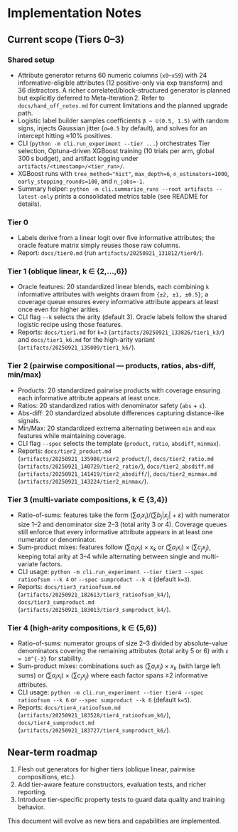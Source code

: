 # Implementation Notes

## Current scope (Tiers 0–3)

### Shared setup

- Attribute generator returns 60 numeric columns (`x0`–`x59`) with 24 informative-eligible attributes (12 positive-only via exp transform) and 36 distractors. A richer correlated/block-structured generator is planned but explicitly deferred to Meta-Iteration 2.
  Refer to `docs/hand_off_notes.md` for current limitations and the planned upgrade path.
- Logistic label builder samples coefficients `β ~ U(0.5, 1.5)` with random signs, injects Gaussian jitter (`σ=0.5` by default), and solves for an intercept hitting ≈10% positives.
- CLI (`python -m cli.run_experiment --tier ...`) orchestrates Tier selection, Optuna-driven XGBoost training (10 trials per arm, global 300 s budget), and artifact logging under `artifacts/<timestamp>/<tier_run>/`.
- XGBoost runs with `tree_method="hist"`, `max_depth=6`, `n_estimators=1000`, `early_stopping_rounds=100`, and `n_jobs=-1`.
- Summary helper: `python -m cli.summarize_runs --root artifacts --latest-only` prints a consolidated metrics table (see README for details).

### Tier 0

- Labels derive from a linear logit over five informative attributes; the oracle feature matrix simply reuses those raw columns.
- Report: `docs/tier0.md` (run `artifacts/20250921_131812/tier0/`).

### Tier 1 (oblique linear, k ∈ {2,…,6})

- Oracle features: 20 standardized linear blends, each combining `k` informative attributes with weights drawn from `{±2, ±1, ±0.5}`; a coverage queue ensures every informative attribute appears at least once even for higher arities.
- CLI flag `--k` selects the arity (default 3). Oracle labels follow the shared logistic recipe using those features.
- Reports: `docs/tier1.md` for `k=3` (`artifacts/20250921_133826/tier1_k3/`) and `docs/tier1_k6.md` for the high-arity variant (`artifacts/20250921_135009/tier1_k6/`).

### Tier 2 (pairwise compositional — products, ratios, abs-diff, min/max)

- Products: 20 standardized pairwise products with coverage ensuring each informative attribute appears at least once.
- Ratios: 20 standardized ratios with denominator safety (`abs` + `ε`).
- Abs-diff: 20 standardized absolute differences capturing distance-like signals.
- Min/Max: 20 standardized extrema alternating between `min` and `max` features while maintaining coverage.
- CLI flag `--spec` selects the template (`product`, `ratio`, `absdiff`, `minmax`).
- Reports: `docs/tier2_product.md` (`artifacts/20250921_135908/tier2_product/`), `docs/tier2_ratio.md` (`artifacts/20250921_140729/tier2_ratio/`), `docs/tier2_absdiff.md` (`artifacts/20250921_141419/tier2_absdiff/`), `docs/tier2_minmax.md` (`artifacts/20250921_143224/tier2_minmax/`).

### Tier 3 (multi-variate compositions, k ∈ {3,4})

- Ratio-of-sums: features take the form $(\sum a_i x_i) / (\sum b_j |x_j| + \varepsilon)$ with numerator size 1–2 and denominator size 2–3 (total arity 3 or 4). Coverage queues still enforce that every informative attribute appears in at least one numerator or denominator.
- Sum-product mixes: features follow $(\sum a_i x_i) \times x_k$ or $(\sum a_i x_i) \times (\sum c_j x_j)$, keeping total arity at 3–4 while alternating between single and multi-variate factors.
- CLI usage: `python -m cli.run_experiment --tier tier3 --spec ratioofsum --k 4` or `--spec sumproduct --k 4` (default `k=3`).
- Reports: `docs/tier3_ratioofsum.md` (`artifacts/20250921_182613/tier3_ratioofsum_k4/`), `docs/tier3_sumproduct.md` (`artifacts/20250921_183013/tier3_sumproduct_k4/`).

### Tier 4 (high-arity compositions, k ∈ {5,6})

- Ratio-of-sums: numerator groups of size 2–3 divided by absolute-value denominators covering the remaining attributes (total arity 5 or 6) with `ε = 10^{-3}` for stability.
- Sum-product mixes: combinations such as $(\sum a_i x_i) \times x_k$ (with large left sums) or $(\sum a_i x_i) \times (\sum c_j x_j)$ where each factor spans ≥2 informative attributes.
- CLI usage: `python -m cli.run_experiment --tier tier4 --spec ratioofsum --k 6` or `--spec sumproduct --k 6` (default `k=5`).
- Reports: `docs/tier4_ratioofsum.md` (`artifacts/20250921_183528/tier4_ratioofsum_k6/`), `docs/tier4_sumproduct.md` (`artifacts/20250921_183727/tier4_sumproduct_k6/`).

## Near-term roadmap

1. Flesh out generators for higher tiers (oblique linear, pairwise compositions, etc.).
2. Add tier-aware feature constructors, evaluation tests, and richer reporting.
3. Introduce tier-specific property tests to guard data quality and training behavior.

This document will evolve as new tiers and capabilities are implemented.
